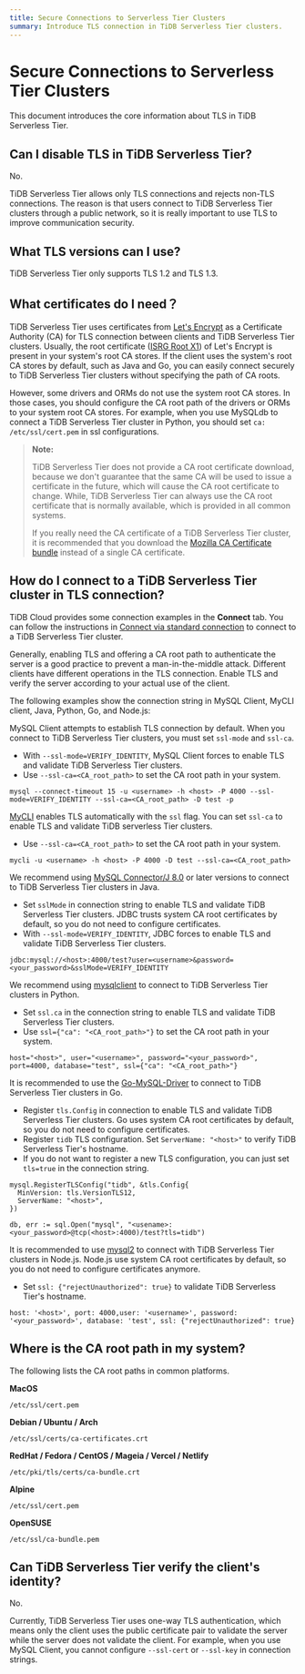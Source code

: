 ```yaml
---
title: Secure Connections to Serverless Tier Clusters
summary: Introduce TLS connection in TiDB Serverless Tier clusters.
---
```


# Secure Connections to Serverless Tier Clusters

This document introduces the core information about TLS in TiDB Serverless Tier.

## Can I disable TLS in TiDB Serverless Tier?

No.

TiDB Serverless Tier allows only TLS connections and rejects non-TLS connections. The reason is that users connect to TiDB Serverless Tier clusters through a public network, so it is really important to use TLS to improve communication security.

## What TLS versions can I use?

TiDB Serverless Tier only supports TLS 1.2 and TLS 1.3. 

## What certificates do I need？

TiDB Serverless Tier uses certificates from [Let's Encrypt](https://letsencrypt.org/) as a Certificate Authority (CA) for TLS connection between clients and TiDB Serverless Tier clusters. Usually, the root certificate ([ISRG Root X1](https://letsencrypt.org/certs/isrgrootx1.pem.txt)) of Let's Encrypt is present in your system's root CA stores. If the client uses the system's root CA stores by default, such as Java and Go, you can easily connect securely to TiDB Serverless Tier clusters without specifying the path of CA roots.

However, some drivers and ORMs do not use the system root CA stores. In those cases, you should configure the CA root path of the drivers or ORMs to your system root CA stores. For example, when you use MySQLdb to connect a TiDB Serverless Tier cluster in Python, you should set `ca: /etc/ssl/cert.pem` in ssl configurations.

> **Note:**
> 
> TiDB Serverless Tier does not provide a CA root certificate download, because we don't guarantee that the same CA will be used to issue a certificate in the future, which will cause the CA root certificate to change. 
> While, TiDB Serverless Tier can always use the CA root certificate that is normally available, which is provided in all common systems. 
> 
> If you really need the CA certificate of a TiDB Serverless Tier cluster, it is recommended that you download the [Mozilla CA Certificate bundle](https://curl.se/docs/caextract.html) instead of a single CA certificate.

## How do I connect to a TiDB Serverless Tier cluster in TLS connection?

TiDB Cloud provides some connection examples in the **Connect** tab. You can follow the instructions in [Connect via standard connection](/tidb-cloud/connect-to-tidb-cluster.md#connect-via-standard-connection) to connect to a TiDB Serverless Tier cluster.

Generally, enabling TLS and offering a CA root path to authenticate the server is a good practice to prevent a man-in-the-middle attack. Different clients have different operations in the TLS connection. Enable TLS and verify the server according to your actual use of the client.

The following examples show the connection string in MySQL Client, MyCLI client, Java, Python, Go, and Node.js:

<SimpleTab>
<div label="MySQL Client">

MySQL Client attempts to establish TLS connection by default. When you connect to TiDB Serverless Tier clusters, you must set `ssl-mode` and `ssl-ca`.

- With `--ssl-mode=VERIFY_IDENTITY`, MySQL Client forces to enable TLS and validate TiDB Serverless Tier clusters.
- Use `--ssl-ca=<CA_root_path>` to set the CA root path in your system.

```shell
mysql --connect-timeout 15 -u <username> -h <host> -P 4000 --ssl-mode=VERIFY_IDENTITY --ssl-ca=<CA_root_path> -D test -p
```

</div>

<div label="MyCLI Client">

[MyCLI](https://www.mycli.net/) enables TLS automatically with the `ssl` flag. You can set `ssl-ca` to enable TLS and validate TiDB serverless Tier clusters.

- Use `--ssl-ca=<CA_root_path>` to set the CA root path in your system.

```shell
mycli -u <username> -h <host> -P 4000 -D test --ssl-ca=<CA_root_path>
```

</div>

<div label="Java">

We recommend using [MySQL Connector/J 8.0](https://dev.mysql.com/doc/connector-j/8.0/en/) or later versions to connect to TiDB Serverless Tier clusters in Java.

- Set `sslMode` in connection string to enable TLS and validate TiDB Serverless Tier clusters. JDBC trusts system CA root certificates by default, so you do not need to configure certificates.
- With `--ssl-mode=VERIFY_IDENTITY`, JDBC forces to enable TLS and validate TiDB Serverless Tier clusters.

```
jdbc:mysql://<host>:4000/test?user=<username>&password=<your_password>&sslMode=VERIFY_IDENTITY
```

</div>

<div label="Python">

We recommend using [mysqlclient](https://pypi.org/project/mysqlclient/) to connect to TiDB Serverless Tier clusters in Python. 

- Set `ssl.ca` in the connection string to enable TLS and validate TiDB Serverless Tier clusters.
- Use `ssl={"ca": "<CA_root_path>"}` to set the CA root path in your system.

```
host="<host>", user="<username>", password="<your_password>", port=4000, database="test", ssl={"ca": "<CA_root_path>"}
```

</div>

<div label="Go">

It is recommended to use the [Go-MySQL-Driver](https://github.com/go-sql-driver/mysql) to connect to TiDB Serverless Tier clusters in Go.

- Register `tls.Config` in connection to enable TLS and validate TiDB Serverless Tier clusters. Go uses system CA root certificates by default, so you do not need to configure certificates.
- Register `tidb` TLS configuration. Set `ServerName: "<host>"` to verify TiDB Serverless Tier's hostname.
- If you do not want to register a new TLS configuration, you can just set `tls=true` in the connection string.

```
mysql.RegisterTLSConfig("tidb", &tls.Config{
  MinVersion: tls.VersionTLS12,
  ServerName: "<host>",
})

db, err := sql.Open("mysql", "<usename>:<your_password>@tcp(<host>:4000)/test?tls=tidb")
```

</div>

<div label="Node.js">

It is recommended to use [mysql2](https://www.npmjs.com/package/mysql2) to connect with TiDB Serverless Tier clusters in Node.js. Node.js use system CA root certificates by default, so you do not need to configure certificates anymore.

- Set `ssl: {"rejectUnauthorized": true}` to validate TiDB Serverless Tier's hostname.

```
host: '<host>', port: 4000,user: '<username>', password: '<your_password>', database: 'test', ssl: {"rejectUnauthorized": true}
```

</div>
</SimpleTab>

## Where is the CA root path in my system?

The following lists the CA root paths in common platforms.

**MacOS**

```
/etc/ssl/cert.pem
```

**Debian / Ubuntu / Arch**
```
/etc/ssl/certs/ca-certificates.crt
```

**RedHat / Fedora / CentOS / Mageia / Vercel / Netlify**

```
/etc/pki/tls/certs/ca-bundle.crt
```

**Alpine**

```
/etc/ssl/cert.pem
```

**OpenSUSE**

```
/etc/ssl/ca-bundle.pem
```

## Can TiDB Serverless Tier verify the client's identity?

No.

Currently, TiDB Serverless Tier uses one-way TLS authentication, which means only the client uses the public certificate pair to validate the server while the server does not validate the client. For example, when you use MySQL Client, you cannot configure `--ssl-cert` or `--ssl-key` in connection strings.